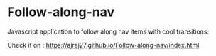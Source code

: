 # Follow-along-nav
Javascript application to follow along nav items with cool transitions.

Check it on : https://ajraj27.github.io/Follow-along-nav/index.html
